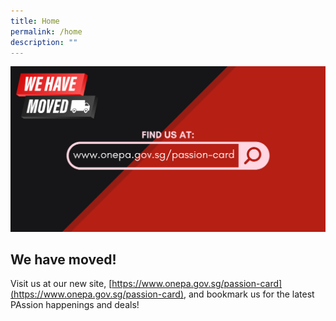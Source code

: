 ```yaml
---
title: Home
permalink: /home
description: ""
---
```

![PAssion Card Website Moved](/images/PAssionCard%20Website%20Move_1.png)

## We have moved!

Visit us at our new site, [https://www.onepa.gov.sg/passion-card](https://www.onepa.gov.sg/passion-card), and bookmark us for the latest PAssion happenings and deals!